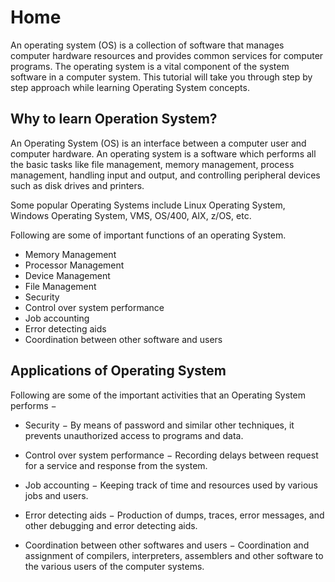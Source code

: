 # Home

An operating system (OS) is a collection of software that manages computer hardware resources and provides common services for computer programs. The operating system is a vital component of the system software in a computer system. This tutorial will take you through step by step approach while learning Operating System concepts.

## Why to learn Operation System?

An Operating System (OS) is an interface between a computer user and computer hardware. An operating system is a software which performs all the basic tasks like file management, memory management, process management, handling input and output, and controlling peripheral devices such as disk drives and printers.

Some popular Operating Systems include Linux Operating System, Windows Operating System, VMS, OS/400, AIX, z/OS, etc.

Following are some of important functions of an operating System.

+ Memory Management
+ Processor Management
+ Device Management
+ File Management
+ Security
+ Control over system performance
+ Job accounting
+ Error detecting aids
+ Coordination between other software and users

## Applications of Operating System

Following are some of the important activities that an Operating System performs −

+ Security − By means of password and similar other techniques, it prevents unauthorized access to programs and data.

+ Control over system performance − Recording delays between request for a service and response from the system.

+ Job accounting − Keeping track of time and resources used by various jobs and users.

+ Error detecting aids − Production of dumps, traces, error messages, and other debugging and error detecting aids.

+ Coordination between other softwares and users − Coordination and assignment of compilers, interpreters, assemblers and other software to the various users of the computer systems.




